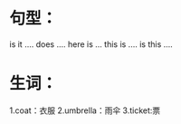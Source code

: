 # 句型：
is it ....
does ....
here is ...
this is ....
is this ....


# 生词：
1.coat：衣服
2.umbrella：雨伞
3.ticket:票





